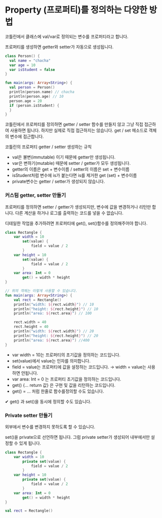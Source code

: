 # Property (프로퍼티)를 정의하는 다양한 방법

코틀린에서 클래스에 val/var로 정의되는 변수를 프로퍼티라고 합니다.

프로퍼티를 생성하면 getter와 setter가 자동으로 생성됩니다.

```kotlin
class Person() {
  val name = "chacha"
  var age = 10
  var isStudent = false
}

fun main(args: Array<String>) {
  val person = Person()
  println(person.name) // chacha
  println(person.age) // 10
  person.age = 20
  if (person.isStudent) {
  }
}
```

코틀린에서 프로퍼티를 정의하면 getter / setter 함수를 만들지 않고 그냥 직접 접근하여 사용하면 됩니다. 하지만 실제로 직접 접근하지는 않습니다. get / set 메소드로 객체의 변수에 접근합니다.

코틀린의 프로퍼티 getter / setter 생성하는 규칙

- val은 불변(immutable) 이기 때문에 getter만 생성됩니다.
- var은 변하기(mutable)  때문에 setter / getter가 모두 생성됩니다.
- getter의 이름은 get + 변수이름 / setter의 이름은 set + 변수이름
- isStudent처럼 변수에 is가 붙는다면 is를 제거한 get (set) + 변수이름
- private변수는 getter / setter가 생성되지 않습니다.

### 커스텀 getter, setter 만들기

프로퍼티를 정의하면 setter / getter가 생성되지만, 변수에 값을 변경하거나 리턴만 합니다. 다른 계산을 하거나 로그를 출력하는 코드를 넣을 수 없습니다.

디테일한 작업을 추가하려면 프로퍼티에 get(), set()함수를 정의해주어야 합니다.

```kotlin
class Rectangle {
    var width = 10
        set(value) {
            field = value / 2
        }
    var height = 10
        set(value) {
            field = value / 2
        }
    var area: Int = 0
        get() = width * height
}

// 위의 객체는 이렇게 사용할 수 있습니다.
fun main(args: Array<String>) {
    val rect = Rectangle()
    println("width: ${rect.width}") // 10
    println("height: ${rect.height}") // 10
    println("area: ${rect.area}") // 100

    rect.width = 40
    rect.height = 40
    println("width: ${rect.width}") // 20
    println("height: ${rect.height}") // 20
    println("area: ${rect.area}") //400
}
```

- var width = 10는 프로퍼티의 초기값을 정의하는 코드입니다.
- set(value)에서 value는 인자를 의미합니다.
- field = value는 프로퍼티에 값을 설정하는 코드입니다. → width = value는 사용하면 안됩니다.
- var area: Int = 0 는 프로퍼티 초기값을 정의하는 코드입니다.
- get() {... return 값} 은 구현 및 값을 리턴하는 코드입니다.
- get() = ... 처럼 한줄로 함수를정의할 수도 있습니다.

✔︎ get() 과 set()을 동시에 정의할 수도 있습니다.

### Private setter 만들기

외부에서 변수를 변경하지 못하도록 할 수 있습니다.

set()을 private으로 선언하면 됩니다. 그럼 private setter가 생성되어 내부에서만 설정할 수 있게 됩니다.

```kotlin
class Rectangle {
    var width = 10
        private set(value) {
            field = value / 2
        }
    var height = 10
        private set(value) {
            field = value / 2
        }
    var area: Int = 0
        get() = width * height
}

val rect = Rectangle()
```